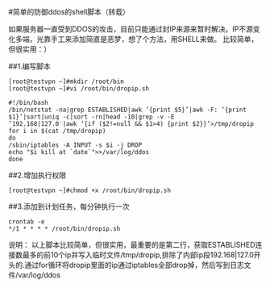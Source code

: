 <!-- --- tag:  linux shell ddos  -->
<!-- --- title: 简单的防御ddos的shell脚本（转载） -->
#简单的防御ddos的shell脚本（转载）

如果服务器一直受到DDOS的攻击，目前只能通过封IP来源来暂时解决。IP不源变化多端，光靠手工来添加简直是恶梦，想了个方法，用SHELL来做。
比较简单，但很实用：）
  
##1.编写脚本

    [root@testvpn ~]#mkdir /root/bin
    [root@testvpn ~]#vi /root/bin/dropip.sh

```shell
#!/bin/bash
/bin/netstat -na|grep ESTABLISHED|awk ‘{print $5}’|awk -F: ‘{print $1}’|sort|uniq -c|sort -rn|head -10|grep -v -E      ’192.168|127.0′|awk ‘{if ($2!=null && $1>4) {print $2}}’>/tmp/dropip
for i in $(cat /tmp/dropip)
do
/sbin/iptables -A INPUT -s $i -j DROP
echo "$i kill at `date`">>/var/log/ddos
done
```

##2.增加执行权限
    
    [root@testvpn ~]#chmod +x /root/bin/dropip.sh

##3.添加到计划任务，每分钟执行一次

    crontab -e
    */1 * * * * /root/bin/dropip.sh

说明：
以上脚本比较简单，但很实用，最重要的是第二行，获取ESTABLISHED连接数最多的前10个ip并写入临时文件/tmp/dropip,排除了内部ip段192.168|127.0开头的.通过for循环将dropip里面的ip通过iptables全部drop掉，然后写到日志文件/var/log/ddos